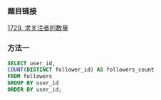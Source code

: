 ### 题目链接
[1729. 求关注者的数量](https://leetcode.cn/problems/find-followers-count)

### 方法一
```SQL
SELECT user_id,
COUNT(DISTINCT follower_id) AS followers_count
FROM followers
GROUP BY user_id
ORDER BY user_id;
```